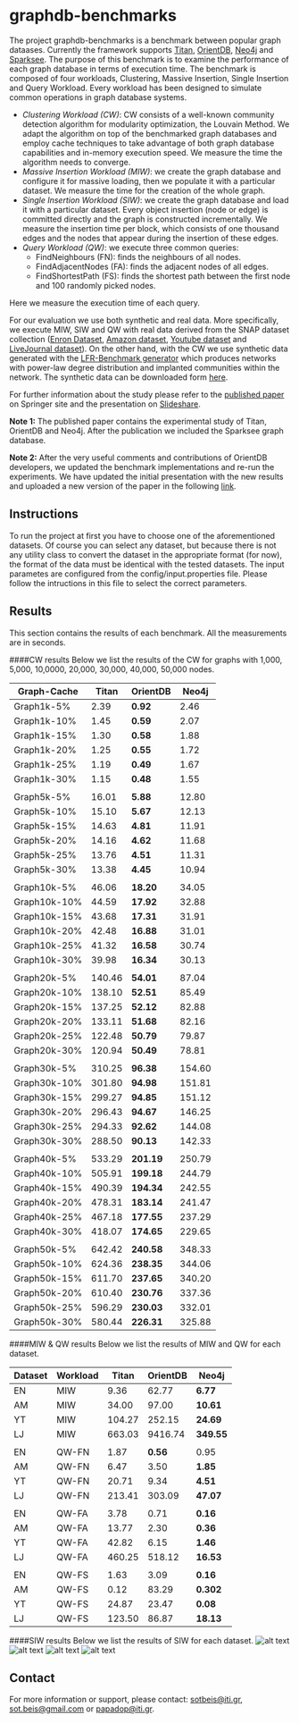 graphdb-benchmarks
==================
The project graphdb-benchmarks is a benchmark between popular graph dataases. Currently the framework supports [Titan](http://thinkaurelius.github.io/titan/), [OrientDB](http://www.orientechnologies.com/orientdb/), [Neo4j](http://neo4j.com/) and [Sparksee](http://www.sparsity-technologies.com/). The purpose of this benchmark is to examine the performance of each graph database in terms of execution time. The benchmark is composed of four workloads, Clustering, Massive Insertion, Single Insertion and Query Workload. Every workload has been designed to simulate common operations in graph database systems.

- *Clustering Workload (CW)*: CW consists of a well-known community detection algorithm for modularity optimization, the Louvain Method. We adapt the algorithm on top of the benchmarked graph databases and employ cache techniques to take advantage of both graph database capabilities and in-memory execution speed. We measure the time the algorithm needs to converge.
- *Massive Insertion Workload (MIW)*: we create the graph database and configure it for massive loading, then we populate it with a particular dataset. We measure the time for the creation of the whole graph.
- *Single Insertion Workload (SIW)*: we create the graph database and load it with a particular dataset. Every object insertion (node or edge) is committed directly and the graph is constructed incrementally. We measure the insertion time per block, which consists of one thousand edges and the nodes that appear during the insertion of these edges.
- *Query Workload (QW)*: we execute three common queries:
  * FindNeighbours (FN): finds the neighbours of all nodes.
  * FindAdjacentNodes (FA): finds the adjacent nodes of all edges.
  * FindShortestPath (FS): finds the shortest path between the first node and 100 randomly picked nodes.

Here we measure the execution time of each query.

For our evaluation we use both synthetic and real data. More specifically, we execute MIW, SIW and QW with real data derived from the SNAP dataset collection ([Enron Dataset](http://snap.stanford.edu/data/email-Enron.html), [Amazon dataset](http://snap.stanford.edu/data/amazon0601.html), [Youtube dataset](http://snap.stanford.edu/data/com-Youtube.html) and [LiveJournal dataset](http://snap.stanford.edu/data/com-LiveJournal.html)). On the other hand, with the CW we use synthetic data generated with the [LFR-Benchmark generator](https://sites.google.com/site/andrealancichinetti/files) which produces networks with power-law degree distribution and implanted communities within the network. The synthetic data can be downloaded form [here](http://figshare.com/articles/Synthetic_Data_for_graphdb_benchmark/1221760).

For further information about the study please refer to the [published paper](http://link.springer.com/chapter/10.1007/978-3-319-10518-5_1) on Springer site and the presentation on [Slideshare](http://www.slideshare.net/sympapadopoulos/adbis2014-presentation).

**Note 1:** The published paper contains the experimental study of Titan, OrientDB and Neo4j. After the publication we included the Sparksee graph database.

**Note 2:** After the very useful comments and contributions of OrientDB developers, we updated the benchmark implementations and re-run the experiments. We have updated the initial presentation with the new results and uploaded a new version of the paper in the following [link](http://mklab.iti.gr/files/beis_adbis2014_corrected.pdf).

Instructions
------------
To run the project at first you have to choose one of the aforementioned datasets. Of course you can select any dataset, but because there is not any utility class το convert the dataset in the appropriate format (for now), the format of the data must be identical with the tested datasets. The input parametes are configured from the config/input.properties file. Please follow the intructions in this file to select the correct parameters.

Results
-------
This section contains the results of each benchmark. All the measurements are in seconds.


####CW results
Below we list the results of the CW for graphs with 1,000, 5,000, 10,0000, 20,000, 30,000, 40,000, 50,000 nodes.

| Graph-Cache | Titan | OrientDB | Neo4j |
| ----------- | ----- | -------- | ----- |
|Graph1k-5%   |2.39   |**0.92**  |2.46   |
|Graph1k-10%  |1.45   |**0.59**  |2.07   |
|Graph1k-15%  |1.30   |**0.58**  |1.88   |
|Graph1k-20%  |1.25   |**0.55**  |1.72   |
|Graph1k-25%  |1.19   |**0.49**  |1.67   |
|Graph1k-30%  |1.15   |**0.48**  |1.55   |
|                                        |
|Graph5k-5%   |16.01  |**5.88**  |12.80  |
|Graph5k-10%  |15.10  |**5.67**  |12.13  |
|Graph5k-15%  |14.63  |**4.81**  |11.91  |
|Graph5k-20%  |14.16  |**4.62**  |11.68  |
|Graph5k-25%  |13.76  |**4.51**  |11.31  |
|Graph5k-30%  |13.38  |**4.45**  |10.94  |
|                                        |
|Graph10k-5%  |46.06  |**18.20** |34.05  |
|Graph10k-10% |44.59  |**17.92** |32.88  |
|Graph10k-15% |43.68  |**17.31** |31.91  |
|Graph10k-20% |42.48  |**16.88** |31.01  |
|Graph10k-25% |41.32  |**16.58** |30.74  |
|Graph10k-30% |39.98  |**16.34** |30.13  |
|                                        | 
|Graph20k-5%  |140.46 |**54.01** |87.04  |
|Graph20k-10% |138.10 |**52.51** |85.49  |
|Graph20k-15% |137.25 |**52.12** |82.88  |
|Graph20k-20% |133.11 |**51.68** |82.16  |
|Graph20k-25% |122.48 |**50.79** |79.87  |
|Graph20k-30% |120.94 |**50.49** |78.81  |
|                                        |
|Graph30k-5%  |310.25 |**96.38** |154.60 |
|Graph30k-10% |301.80 |**94.98** |151.81 |
|Graph30k-15% |299.27 |**94.85** |151.12 |
|Graph30k-20% |296.43 |**94.67** |146.25 |
|Graph30k-25% |294.33 |**92.62** |144.08 |
|Graph30k-30% |288.50 |**90.13** |142.33 |
|                                        |
|Graph40k-5%  |533.29 |**201.19**|250.79 |
|Graph40k-10% |505.91 |**199.18**|244.79 |
|Graph40k-15% |490.39 |**194.34**|242.55 |
|Graph40k-20% |478.31 |**183.14**|241.47 |
|Graph40k-25% |467.18 |**177.55**|237.29 |
|Graph40k-30% |418.07 |**174.65**|229.65 |
|                                        |
|Graph50k-5%  |642.42 |**240.58**|348.33 |
|Graph50k-10% |624.36 |**238.35**|344.06 |
|Graph50k-15% |611.70 |**237.65**|340.20 |
|Graph50k-20% |610.40 |**230.76**|337.36 |
|Graph50k-25% |596.29 |**230.03**|332.01 |
|Graph50k-30% |580.44 |**226.31**|325.88 |


####MIW & QW results
Below we list the results of MIW and QW for each dataset.

| Dataset | Workload | Titan | OrientDB | Neo4j    |
| ------- | -------- | ----- | -------- | -----    |
|   EN    |    MIW   |9.36   |62.77     |**6.77**  |
|   AM    |    MIW   |34.00  |97.00     |**10.61** |
|   YT    |    MIW   |104.27 |252.15    |**24.69** |
|   LJ    |    MIW   |663.03 |9416.74   |**349.55**|
|                                                  |
|   EN    |  QW-FN   |1.87   |**0.56**  |0.95      |
|   AM    |  QW-FN   |6.47   |3.50      |**1.85**  |
|   YT    |  QW-FN   |20.71  |9.34      |**4.51**  |
|   LJ    |  QW-FN   |213.41 |303.09    |**47.07** |
|                                                  |
|   EN    |  QW-FA   |3.78   |0.71     |**0.16**   |
|   AM    |  QW-FA   |13.77  |2.30     |**0.36**   |
|   YT    |  QW-FA   |42.82  |6.15     |**1.46**   |
|   LJ    |  QW-FA   |460.25 |518.12   |**16.53**  |
|                                                  |
|   EN    |  QW-FS   |1.63   |3.09      |**0.16**  |
|   AM    |  QW-FS   |0.12   |83.29     |**0.302** |
|   YT    |  QW-FS   |24.87  |23.47     |**0.08**  |
|   LJ    |  QW-FS   |123.50 |86.87     |**18.13** |


####SIW results
Below we list the results of SIW for each dataset.
![alt text](https://raw.githubusercontent.com/socialsensor/graphdb-benchmarks/master/images/SIWEnron.png "Logo Title Text 1")
![alt text](https://raw.githubusercontent.com/socialsensor/graphdb-benchmarks/master/images/SIWAmazon.png "Logo2 Title Text 1")
![alt text](https://raw.githubusercontent.com/socialsensor/graphdb-benchmarks/master/images/SIWYoutube.png "Logo Title Text 1")
![alt text](https://raw.githubusercontent.com/socialsensor/graphdb-benchmarks/master/images/SIWLivejournal.png "Logo4 Title Text 1")


Contact
-------
For more information or support, please contact: sotbeis@iti.gr, sot.beis@gmail.com or papadop@iti.gr.
